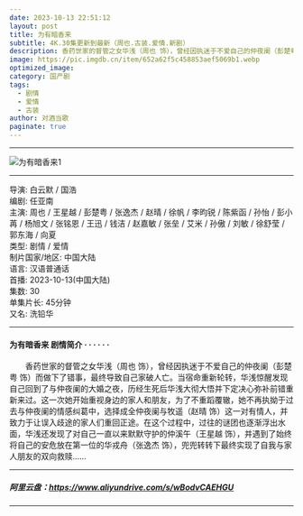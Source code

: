 ```yaml
---
date: 2023-10-13 22:51:12
layout: post
title: 为有暗香来
subtitle: 4K.30集更新到最新（周也.古装.爱情.新剧）
description: 香药世家的督管之女华浅（周也 饰），曾经因执迷于不爱自己的仲夜阑（彭楚粤 饰）而做下了错事，最终导致自己家破人亡。当宿命重新轮转，华浅惊醒发现自己回到了与仲夜阑的大婚之夜.....
image: https://pic.imgdb.cn/item/652a62f5c458853aef5069b1.webp
optimized_image: 
category: 国产剧
tags:
  - 剧情
  - 爱情
  - 古装
author: 对酒当歌
paginate: true
---
```


---

![为有暗香来1](https://pic.imgdb.cn/item/652a631ac458853aef50dbda.webp)

---

导演: 白云默 / 国浩  
编剧: 任亚南  
主演: 周也 / 王星越 / 彭楚粤 / 张逸杰 / 赵晴 / 徐帆 / 李昀锐 / 陈紫函 / 孙怡 / 彭小苒 / 杨旭文 / 张铭恩 / 王迅 / 钱洁 / 赵嘉敏 / 张垒 / 艾米 / 孙傲 / 刘敏 / 徐舒莹 / 郭东海 / 向夏  
类型: 剧情 / 爱情  
制片国家/地区: 中国大陆  
语言: 汉语普通话  
首播: 2023-10-13(中国大陆)  
集数: 30  
单集片长: 45分钟  
又名: 洗铅华  

---

#### 为有暗香来 剧情简介 · · · · · ·

　　香药世家的督管之女华浅（周也 饰），曾经因执迷于不爱自己的仲夜阑（彭楚粤 饰）而做下了错事，最终导致自己家破人亡。当宿命重新轮转，华浅惊醒发现自己回到了与仲夜阑的大婚之夜，历经生死后华浅大彻大悟并下定决心弥补前错重新来过。这一次她开始重视身边的家人和朋友，为了不重蹈覆辙，她不再执拗于过去与仲夜阑的情感纠葛中，选择成全仲夜阑与牧遥（赵晴 饰）这一对有情人，并致力于让误入歧途的家人们重回正途。在这个过程中，过往的谜团也逐渐浮出水面，华浅还发现了对自己一直以来默默守护的仲溪午（王星越 饰），并遇到了始终将自己的安危放在第一位的华戎舟（张逸杰 饰），兜兜转转下最终实现了自我与家人朋友的双向救赎……

---

##### 阿里云盘：<https://www.aliyundrive.com/s/wBodvCAEHGU>

---
